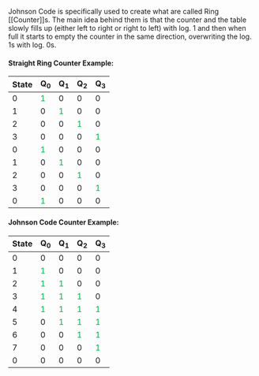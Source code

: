 Johnson Code is specifically used to create what are called Ring [[Counter]]s. The main idea behind them is that the counter and the table slowly fills up (either left to right or right to left) with log. 1 and then when full it starts to empty the counter in the same direction, overwriting the log. 1s with log. 0s.

#### Straight Ring Counter Example:

| **State** | **Q<sub>0</sub>**              | **Q<sub>1</sub>**              | **Q<sub>2</sub>**              | **Q<sub>3</sub>**              |
| --------- | ------------------------------ | ------------------------------ | ------------------------------ | ------------------------------ |
| 0         | <font color="#00b050">1        | 0         </font>              | 0                              | 0                              |
| 1         | 0                              | <font color="#00b050">1</font> | 0                              | 0                              |
| 2         | 0                              | 0                              | <font color="#00b050">1</font> | 0                              |
| 3         | 0                              | 0                              | 0                              | <font color="#00b050">1</font> |
| 0         | <font color="#00b050">1</font> | 0                              | 0                              | 0                              |
| 1         | 0                              | <font color="#00b050">1</font> | 0                              | 0                              |
| 2         | 0                              | 0                              | <font color="#00b050">1</font> | 0                              |
| 3         | 0                              | 0                              | 0                              | <font color="#00b050">1</font> |
| 0         | <font color="#00b050">1</font> | 0                              | 0                              | 0                              |
#### Johnson Code Counter Example:

| **State** | **Q<sub>0</sub>**       | **Q<sub>1</sub>**       | **Q<sub>2</sub>**       | **Q<sub>3</sub>**       |
| --------- | ----------------------- | ----------------------- | ----------------------- | ----------------------- |
| 0         | 0                       | 0                       | 0                       | 0                       |
| 1         | <font color="#00b050">1 | 0                       | 0                       | 0                       |
| 2         | <font color="#00b050">1 | <font color="#00b050">1 | 0                       | 0                       |
| 3         | <font color="#00b050">1 | <font color="#00b050">1 | <font color="#00b050">1 | 0                       |
| 4         | <font color="#00b050">1 | <font color="#00b050">1 | <font color="#00b050">1 | <font color="#00b050">1 |
| 5         | 0                       | <font color="#00b050">1 | <font color="#00b050">1 | <font color="#00b050">1 |
| 6         | 0                       | 0                       | <font color="#00b050">1 | <font color="#00b050">1 |
| 7         | 0                       | 0                       | 0                       | <font color="#00b050">1 |
| 0         | 0                       | 0                       | 0                       | 0                       |

